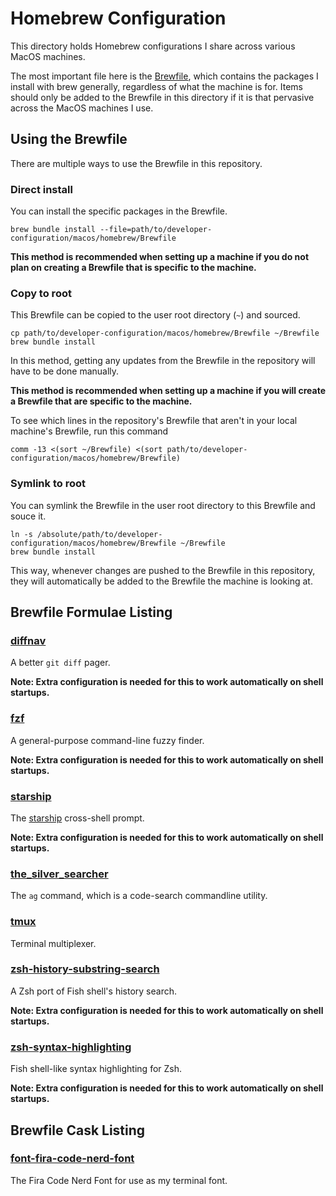 # Homebrew Configuration
This directory holds Homebrew configurations I share across various MacOS machines.

The most important file here is the [Brewfile](https://thoughtbot.com/blog/brewfile-a-gemfile-but-for-homebrew),
which contains the packages I install with brew generally, regardless of what the machine is for. Items should
only be added to the Brewfile in this directory if it is that pervasive across the MacOS machines I use.


## Using the Brewfile
There are multiple ways to use the Brewfile in this repository.

### Direct install
You can install the specific packages in the Brewfile.

```shell
brew bundle install --file=path/to/developer-configuration/macos/homebrew/Brewfile
```

**This method is recommended when setting up a machine if you do not plan on creating a Brewfile that is specific to the machine.**

### Copy to root
This Brewfile can be copied to the user root directory (`~`) and sourced.

```shell
cp path/to/developer-configuration/macos/homebrew/Brewfile ~/Brewfile
brew bundle install
```

In this method, getting any updates from the Brewfile in the repository will have to be done manually.

**This method is recommended when setting up a machine if you will create a Brewfile that are specific to the machine.**

To see which lines in the repository's Brewfile that aren't in your local machine's Brewfile, run this command

```shell
comm -13 <(sort ~/Brewfile) <(sort path/to/developer-configuration/macos/homebrew/Brewfile)
```

### Symlink to root
You can symlink the Brewfile in the user root directory to this Brewfile and souce it.

```shell
ln -s /absolute/path/to/developer-configuration/macos/homebrew/Brewfile ~/Brewfile
brew bundle install
```

This way, whenever changes are pushed to the Brewfile in this repository, they will automatically be added
to the Brewfile the machine is looking at.


## Brewfile Formulae Listing

### [diffnav](https://github.com/dlvhdr/diffnav)

A better `git diff` pager.

**Note: Extra configuration is needed for this to work automatically on shell startups.**

### [fzf](https://formulae.brew.sh/formula/fzf)

A general-purpose command-line fuzzy finder.

**Note: Extra configuration is needed for this to work automatically on shell startups.**

### [starship](https://formulae.brew.sh/formula/starship)

The [starship](https://starship.rs/) cross-shell prompt.

**Note: Extra configuration is needed for this to work automatically on shell startups.**

### [the_silver_searcher](https://formulae.brew.sh/formula/the_silver_searcher)

The `ag` command, which is a code-search commandline utility.

### [tmux](https://formulae.brew.sh/formula/tmux)

Terminal multiplexer.

### [zsh-history-substring-search](https://formulae.brew.sh/formula/zsh-history-substring-search)

A Zsh port of Fish shell's history search.

**Note: Extra configuration is needed for this to work automatically on shell startups.**

### [zsh-syntax-highlighting](https://formulae.brew.sh/formula/zsh-syntax-highlighting)

Fish shell-like syntax highlighting for Zsh.

**Note: Extra configuration is needed for this to work automatically on shell startups.**


## Brewfile Cask Listing

### [font-fira-code-nerd-font](https://formulae.brew.sh/cask/font-fira-code-nerd-font)

The Fira Code Nerd Font for use as my terminal font.
